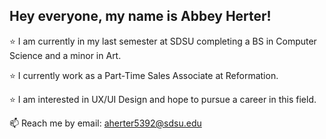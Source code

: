 ## Hey everyone, my name is Abbey Herter!

⭐️ I am currently in my last semester at SDSU completing a BS in Computer Science and a minor in Art. 

⭐️ I currently work as a Part-Time Sales Associate at Reformation.

⭐️ I am interested in UX/UI Design and hope to pursue a career in this field. 

📫 Reach me by email: aherter5392@sdsu.edu

